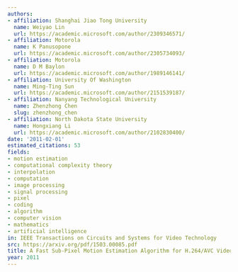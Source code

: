 ```yaml
---
authors:
- affiliation: Shanghai Jiao Tong University
  name: Weiyao Lin
  url: https://academic.microsoft.com/author/2309346571/
- affiliation: Motorola
  name: K Panusopone
  url: https://academic.microsoft.com/author/2305734093/
- affiliation: Motorola
  name: D M Baylon
  url: https://academic.microsoft.com/author/1989146141/
- affiliation: University Of Washington
  name: Ming-Ting Sun
  url: https://academic.microsoft.com/author/2151539187/
- affiliation: Nanyang Technological University
  name: Zhenzhong Chen
  slug: zhenzhong_chen
- affiliation: North Dakota State University
  name: Hongxiang Li
  url: https://academic.microsoft.com/author/2102830400/
date: '2011-02-01'
estimated_citations: 53
fields:
- motion estimation
- computational complexity theory
- interpolation
- computation
- image processing
- signal processing
- pixel
- coding
- algorithm
- computer vision
- mathematics
- artificial intelligence
in: IEEE Transactions on Circuits and Systems for Video Technology
src: https://arxiv.org/pdf/1503.00085.pdf
title: A Fast Sub-Pixel Motion Estimation Algorithm for H.264/AVC Video Coding
year: 2011
---
```

